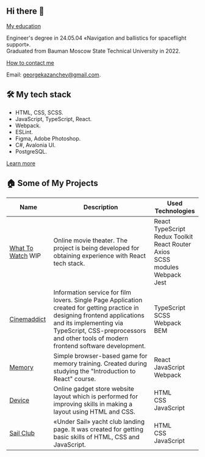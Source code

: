 ## Hi there 👋

<ins>My education</ins>

Engineer's degree in 24.05.04 &laquo;Navigation and ballistics for spaceflight support&raquo;.  
Graduated from Bauman Moscow State Technical University in 2022.

<ins>How to contact me</ins>

Email: georgekazanchev@gmail.com.

## :hammer_and_wrench: My tech stack
- HTML, CSS, SCSS.
- JavaScript, TypeScript, React.
- Webpack.
- ESLint.
- Figma, Adobe Photoshop.
- C#, Avalonia UI.
- PostgreSQL.

[Learn more](https://github.com/GeorgeKazanchev/GeorgeKazanchev/blob/main/LearningTree.md)

## :house: Some of My Projects

| Name | Description | Used Technologies |
| ---- | ----------- | ----------------- |
| [What To Watch](https://github.com/GeorgeKazanchev/WhatToWatch) WIP | Online movie theater. The project is being developed for obtaining experience with React tech stack. | React<br>TypeScript<br>Redux Toolkit<br>React Router<br>Axios<br>SCSS modules<br>Webpack<br>Jest |
| [Cinemaddict](https://github.com/GeorgeKazanchev/Cinemaddict) | Information service for film lovers. Single Page Application created for getting practice in designing frontend applications and its implementing via TypeScript, CSS-preprocessors and other tools of modern frontend software development. | TypeScript<br>SCSS<br>Webpack<br>BEM |
| [Memory](https://github.com/GeorgeKazanchev/Memory) | Simple browser-based game for memory training. Created during studying the "Introduction to React" course. | React<br>JavaScript<br>Webpack |
| [Device](https://github.com/GeorgeKazanchev/Device) | Online gadget store website layout which is performed for improving skills in making a layout using HTML and CSS. | HTML<br>CSS<br>JavaScript |
| [Sail Club](https://github.com/GeorgeKazanchev/Sail-Club) | &laquo;Under Sail&raquo; yacht club landing page. It was created for getting basic skills of HTML, CSS and JavaScript. | HTML<br>CSS<br>JavaScript |

